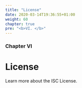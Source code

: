 ```yaml
---
title: "License"
date: 2020-03-14T19:36:55+01:00
weight: 60
chapter: true
pre: "<b>VI. </b>"
---
```


### Chapter VI

# License

Learn more about the ISC License.
